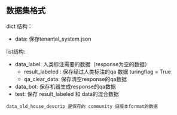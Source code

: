 ## 数据集格式

dict 结构：
- data: 保存tenantal_system.json


list结构:
- data_label: 人类标注需要的数据（response为空的数据）
    - result_labeled : 保存经过人类标注的qa 数据 turingflag = True
    - qa_clear_data: 保存清空response的qa数据 
- data_bot: 保存机器生成response的qa数据 
- test: 保存 result_labeled 和 data的混合数据


`data_old_house_descrip 是保存的 community 旧版本format的数据`